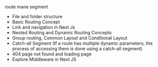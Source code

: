 route mane segment

+ File and folder structure
+ Basic Routing Concept
+ Link and navigation in Next Js
+ Nested Routing and Dynamic Routing Concepts
+ Group routing, Common Layout and Conditional Layout
+ Catch-all Segment (If a route has multiple dynamic parameters, the process of accessing them is done using a catch-all segment)
+ 404 page not found and loading page
+ Explore Middleware in Next JS
